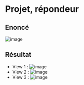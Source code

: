 # Projet, répondeur

## Enoncé
![image](https://github.com/leteinta/Repondeur/assets/97354292/d0bcad55-e667-427b-a14f-b585845964b3)

## Résultat 
- View 1 : ![image](https://github.com/leteinta/Repondeur/assets/97354292/e3eeeb82-e3c2-4599-93c5-c972ee7b881e)
- View 2 : ![image](https://github.com/leteinta/Repondeur/assets/97354292/ed354357-ed71-4471-b478-23dc1ae8b418)
- View 3 : ![image](https://github.com/leteinta/Repondeur/assets/97354292/16647f1c-8a29-425f-8c85-95827652eaa8)
